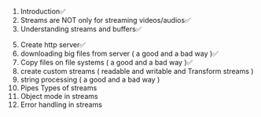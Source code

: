 1. Introduction✅
2. Streams are NOT only for streaming videos/audios✅
3. Understanding streams and buffers✅
<!-- 4. Types of streams -->
5. Create http server✅
6. downloading big files from server ( a good and a bad way )✅
7. Copy files on file systems ( a good and a bad way )✅
8. create custom streams ( readable and writable and Transform streams )
9. string processing ( a good and a bad way )
10. Pipes
 Types of streams
11. Object mode in streams
12. Error handling in streams